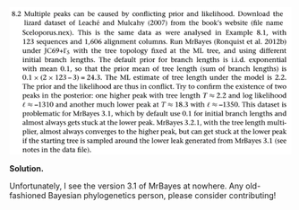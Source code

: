 <p>
  <img src="img/8.2-P.png">
</p>

**Solution.**

Unfortunately, I see the version 3.1 of MrBayes at nowhere. Any
old-fashioned Bayesian phylogenetics person, please consider
contributing!
